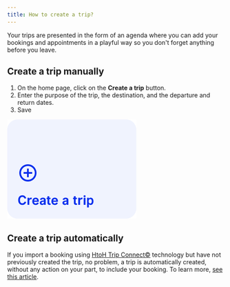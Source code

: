 ```yaml
---
title: How to create a trip?
---
```


Your trips are presented in the form of an agenda where you can add your bookings and appointments in a playful way so you don't forget anything before you leave.

## Create a trip manually

1. On the home page, click on the **Create a trip** button.
2. Enter the purpose of the trip, the destination, and the departure and return dates.
3. Save

![Create a trip](./images/create-a-trip.png)

## Create a trip automatically

If you import a booking using [HtoH Trip Connect©](/en/htoh-trip-connect/what-is-htoh-trip-connect) technology but have not previously created the trip, no problem, a trip is automatically created, without any action on your part, to include your booking. To learn more, [see this article](/en/htoh-trip-connect/import-booking-without-creating-the-trip).